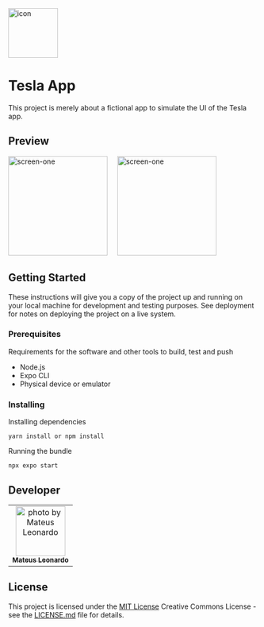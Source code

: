 <img src="https://github.com/mateusmatosleonardo/tesla-app-UI/assets/73812069/5b58a0c8-83fb-4e74-9ad6-858e21c51f9a" width="100px;" alt="icon"/>

# Tesla App

This project is merely about a fictional app to simulate the UI of the Tesla app.

## Preview
<img src="https://github.com/mateusmatosleonardo/tesla-app-UI/assets/73812069/6543dd1d-aff0-4a35-b229-bcf482d7e49f" width="200px;" alt="screen-one"/>
&nbsp;
&nbsp;
<img src="https://github.com/mateusmatosleonardo/tesla-app-UI/assets/73812069/cd4bdcb6-3a69-4f6b-8a94-d34e3f82fb27" width="200px;" alt="screen-one"/>

## Getting Started

These instructions will give you a copy of the project up and running on
your local machine for development and testing purposes. See deployment
for notes on deploying the project on a live system.

### Prerequisites

Requirements for the software and other tools to build, test and push 
- Node.js
- Expo CLI
- Physical device or emulator

### Installing

Installing dependencies

    yarn install or npm install

Running the bundle

    npx expo start

## Developer

<table>
  <tr>
    <td align="center">
      <a href="#">
        <img src="https://avatars.githubusercontent.com/u/73812069?v=4" width="100px;" alt="photo by Mateus Leonardo"/><br>
        <sub>
          <b>Mateus Leonardo</b>
        </sub>
      </a>
    </td>
  </tr>
</table>

## License

This project is licensed under the [MIT License](LICENSE.md)
Creative Commons License - see the [LICENSE.md](LICENSE.md) file for
details.
